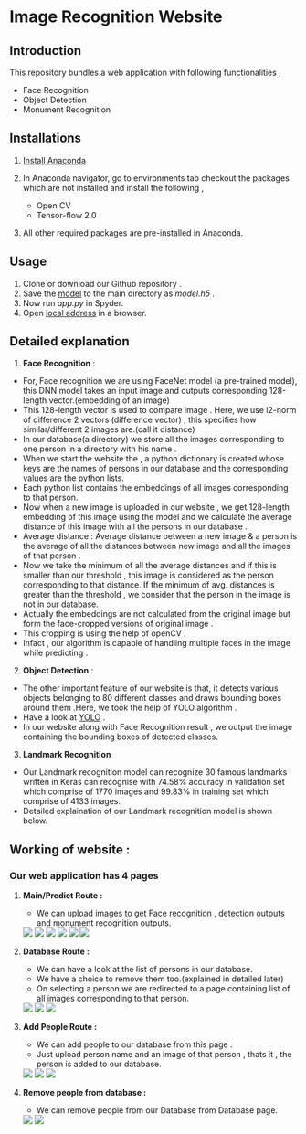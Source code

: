 # Image Recognition Website

## Introduction 
 
This repository bundles a web application with following functionalities ,
- Face Recognition 
- Object Detection
- Monument Recognition

## Installations 

1. [Install Anaconda ](https://docs.anaconda.com/anaconda/install/)
2. In Anaconda navigator, go to environments tab checkout the packages which are not installed and install the following ,

    - Open CV
    - Tensor-flow 2.0
3. All other required packages are pre-installed in Anaconda.

## Usage 

1. Clone or download our Github repository .
2. Save the [model](https://drive.google.com/file/d/1_7SXZnGEZU9qBb3bsgedjivK2v6Vip7M/view?usp=sharing) to the main directory as *model.h5* .
3. Now run *app.py* in Spyder.
4. Open [local address](http://127.0.0.1:5000/) in a browser.

## Detailed explanation 

1. **Face Recognition** : 
         
- For, Face recognition we are using FaceNet model (a pre-trained model), this DNN model takes an input image and outputs corresponding 128-length vector.(embedding of an image)
- This 128-length vector is used to compare image . Here, we use l2-norm of difference 2 vectors (difference vector) , this specifies how similar/different 2 images are.(call it distance)
- In our database(a directory) we store all the images corresponding to one person in a directory with his name .
- When we start the website the , a python dictionary is created whose keys are the names of persons in our database and the corresponding values are the python lists.
- Each python list contains the embeddings of all images corresponding to that person.
- Now when a new image is uploaded in our website , we get 128-length embedding of this image using the model and we calculate the average distance of this image with all the persons in our database .
- Average distance : Average distance between a new image & a person is the average of all the distances between new image and all the images of that person .
- Now we take the minimum of all the average distances and if this is smaller than our threshold , this image is considered as the person corresponding to that distance. If the minimum of avg. distances is greater than the threshold , we consider that the person in the image is not in our database.
- Actually the embeddings are not calculated from the original image but form the face-cropped versions of original image .
- This cropping is using the help of openCV .
- Infact , our algorithm is capable of handling multiple faces in the image while predicting .

2. **Object Detection** :

- The other important feature of our website is that, it detects various objects belonging to 80 different classes and draws bounding boxes around them .Here, we took the help of YOLO algorithm .
- Have a look at [YOLO](https://pjreddie.com/darknet/yolo/) .
- In our website along with Face Recognition result , we output the image containing the bounding boxes of detected classes.

3. **Landmark Recognition**

- Our Landmark recognition model can recognize 30 famous landmarks written in Keras can recognise with 74.58% accuracy in validation set which comprise of 1770 images and 99.83% in training set which comprise of 4133 images.
- Detailed explaination of our Landmark recognition model is shown below.

## Working of website : 

### Our web application has 4 pages 
1.  **Main/Predict Route :** 
       - We can upload images to get Face recognition , detection outputs and monument recognition outputs.
       
      <img src='Images/image17.png'>
      <img src='Images/image19.png'>
      <img src='Images/image18.png'>
      <img src='Images/image20.png'>
      <img src='Images/image21.png'>
      <img src='Images/image22.png'>

2.  **Database Route :** 
       - We can have a look at the list of persons in our database. 
       - We have a choice to remove them too.(explained in detailed later)
       - On selecting a person we are redirected to a page containing list of all images corresponding to that person.

      <img src='Images/image5.png'>
      <img src='Images/image16.png'>
      <img src='Images/image8.png'>

3.  **Add People Route :**
       - We can add people to our database from this page .
       - Just upload person name and an image of that person , thats it , the person is added to our database. 

      <img src='Images/image9.png'>
      <img src='Images/image10.png'>
      <img src='Images/image11.png'>

4. **Remove people from database :**
      - We can remove people from our Database from Database page.

      <img src='Images/image12.png'>
      <img src='Images/image13.png'>
















